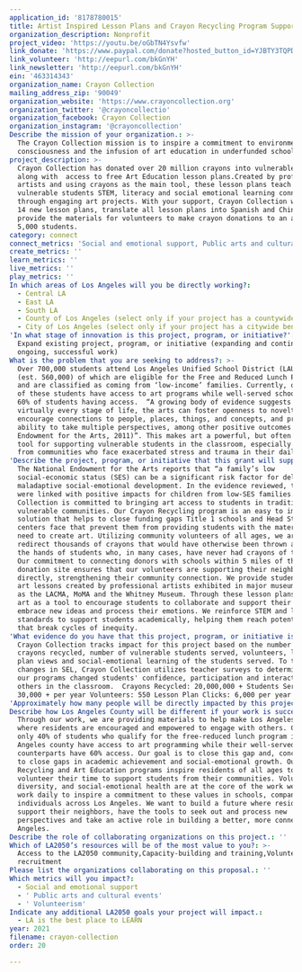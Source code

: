 ```yaml
---
application_id: '8178780015'
title: Artist Inspired Lesson Plans and Crayon Recycling Program Support
organization_description: Nonprofit
project_video: 'https://youtu.be/oGbTN4Ysvfw'
link_donate: 'https://www.paypal.com/donate?hosted_button_id=YJBTY3TQPDNB6'
link_volunteer: 'http://eepurl.com/bkGnYH'
link_newsletter: 'http://eepurl.com/bkGnYH'
ein: '463314343'
organization_name: Crayon Collection
mailing_address_zip: '90049'
organization_website: 'https://www.crayoncollection.org'
organization_twitter: '@crayoncollectio'
organization_facebook: Crayon Collection
organization_instagram: '@crayoncollection'
Describe the mission of your organization.: >-
  The Crayon Collection mission is to inspire a commitment to environmental
  consciousness and the infusion of art education in underfunded schools.
project_description: >-
  Crayon Collection has donated over 20 million crayons into vulnerable schools
  along with  access to free Art Education lesson plans.Created by professional
  artists and using crayons as the main tool, these lesson plans teach
  vulnerable students STEM, literacy and social emotional learning connections
  through engaging art projects. With your support, Crayon Collection will add
  14 new lesson plans, translate all lesson plans into Spanish and Chinese and
  provide the materials for volunteers to make crayon donations to an additional
  5,000 students.
category: connect
connect_metrics: 'Social and emotional support, Public arts and cultural events, Volunteerism'
create_metrics: ''
learn_metrics: ''
live_metrics: ''
play_metrics: ''
In which areas of Los Angeles will you be directly working?:
  - Central LA
  - East LA
  - South LA
  - County of Los Angeles (select only if your project has a countywide benefit)
  - City of Los Angeles (select only if your project has a citywide benefit)
'In what stage of innovation is this project, program, or initiative?': >-
  Expand existing project, program, or initiative (expanding and continuing
  ongoing, successful work)
What is the problem that you are seeking to address?: >-
  Over 700,000 students attend Los Angeles Unified School District (LAUSD), 80%
  (est. 560,000) of which are eligible for the Free and Reduced Lunch Program
  and are classified as coming from ‘low-income’ families. Currently, only 40%
  of these students have access to art programs while well-served schools report
  60% of students having access.  “A growing body of evidence suggests that at
  virtually every stage of life, the arts can foster openness to novelty,
  encourage connections to people, places, things, and concepts, and promote the
  ability to take multiple perspectives, among other positive outcomes (National
  Endowment for the Arts, 2011)”. This makes art a powerful, but often missing,
  tool for supporting vulnerable students in the classroom, especially students
  from communities who face exacerbated stress and trauma in their daily lives.
'Describe the project, program, or initiative that this grant will support to address the problem identified.': >-
  The National Endowment for the Arts reports that “a family’s low
  social-economic status (SES) can be a significant risk factor for delayed or
  maladaptive social-emotional development. In the evidence reviewed, the arts
  were linked with positive impacts for children from low-SES families.” Crayon
  Collection is committed to bringing art access to students in traditionally
  vulnerable communities. Our Crayon Recycling program is an easy to implement
  solution that helps to close funding gaps Title 1 schools and Head Start
  centers face that prevent them from providing students with the materials they
  need to create art. Utilizing community volunteers of all ages, we are able to
  redirect thousands of crayons that would have otherwise been thrown away into
  the hands of students who, in many cases, have never had crayons of their own.
  Our commitment to connecting donors with schools within 5 miles of the
  donation site ensures that our volunteers are supporting their neighbors
  directly, strengthening their community connection. We provide students with
  art lessons created by professional artists exhibited in major museums, such
  as the LACMA, MoMA and the Whitney Museum. Through these lesson plans we use
  art as a tool to encourage students to collaborate and support their peers,
  embrace new ideas and process their emotions. We reinforce STEM and literacy
  standards to support students academically, helping them reach potential goals
  that break cycles of inequity.
'What evidence do you have that this project, program, or initiative is or will be successful, and how will you define and measure success?': >-
  Crayon Collection tracks impact for this project based on the number of
  crayons recycled, number of vulnerable students served, volunteers, lesson
  plan views and social-emotional learning of the students served. To track
  changes in SEL, Crayon Collection utilizes teacher surveys to determine how
  our programs changed students' confidence, participation and interactions with
  others in the classroom.  Crayons Recycled: 20,000,000 + Students Served:
  30,000 + per year Volunteers: 550 Lesson Plan Clicks: 6,000 per year
'Approximately how many people will be directly impacted by this project, program, or initiative?': '5000'
Describe how Los Angeles County will be different if your work is successful.: >-
  Through our work, we are providing materials to help make Los Angeles a place
  where residents are encouraged and empowered to engage with others. Currently,
  only 40% of students who qualify for the free-reduced lunch program in Los
  Angeles county have access to art programming while their well-served
  counterparts have 60% access. Our goal is to close this gap and, concurrently,
  to close gaps in academic achievement and social-emotional growth. Our Crayon
  Recycling and Art Education programs inspire residents of all ages to
  volunteer their time to support students from their communities. Volunteerism,
  diversity, and social-emotional health are at the core of the work we do. We
  work daily to inspire a commitment to these values in schools, companies and
  individuals across Los Angeles. We want to build a future where residents
  support their neighbors, have the tools to seek out and process new
  perspectives and take an active role in building a better, more connected Los
  Angeles. 
Describe the role of collaborating organizations on this project.: ''
Which of LA2050’s resources will be of the most value to you?: >-
  Access to the LA2050 community,Capacity-building and training,Volunteer
  recruitment
Please list the organizations collaborating on this proposal.: ''
Which metrics will you impact?:
  - Social and emotional support
  - ' Public arts and cultural events'
  - ' Volunteerism'
Indicate any additional LA2050 goals your project will impact.:
  - LA is the best place to LEARN
year: 2021
filename: crayon-collection
order: 20

---
```


